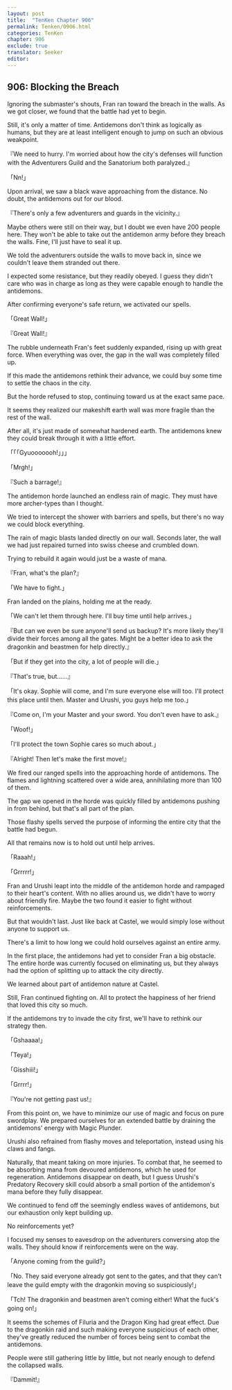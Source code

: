 ```yaml
---
layout: post
title:  "TenKen Chapter 906"
permalink: Tenken/0906.html
categories: TenKen
chapter: 906
exclude: true
translator: Seeker
editor: 
---
```

<h2>906: Blocking the Breach</h2>

Ignoring the submaster's shouts, Fran ran toward the breach in the walls. As we got closer, we found that the battle had yet to begin.

Still, it's only a matter of time. Antidemons don't think as logically as humans, but they are at least intelligent enough to jump on such an obvious weakpoint.

『We need to hurry. I'm worried about how the city's defenses will function with the Adventurers Guild and the Sanatorium both paralyzed.』

「Nn!」

Upon arrival, we saw a black wave approaching from the distance. No doubt, the antidemons out for our blood.

『There's only a few adventurers and guards in the vicinity.』

Maybe others were still on their way, but I doubt we even have 200 people here. They won't be able to take out the antidemon army before they breach the walls. Fine, I'll just have to seal it up.

We told the adventurers outside the walls to move back in, since we couldn't leave them stranded out there.

I expected some resistance, but they readily obeyed. I guess they didn't care who was in charge as long as they were capable enough to handle the antidemons.

After confirming everyone's safe return, we activated our spells.

「Great Wall!」

『Great Wall!』

The rubble underneath Fran's feet suddenly expanded, rising up with great force. When everything was over, the gap in the wall was completely filled up.

If this made the antidemons rethink their advance, we could buy some time to settle the chaos in the city.

But the horde refused to stop, continuing toward us at the exact same pace.

It seems they realized our makeshift earth wall was more fragile than the rest of the wall.

After all, it's just made of somewhat hardened earth. The antidemons knew they could break through it with a little effort.

「「「Gyuooooooh!」」」

「Mrgh!」

『Such a barrage!』

The antidemon horde launched an endless rain of magic. They must have more archer-types than I thought.

We tried to intercept the shower with barriers and spells, but there's no way we could block everything.

The rain of magic blasts landed directly on our wall. Seconds later, the wall we had just repaired turned into swiss cheese and crumbled down.

Trying to rebuild it again would just be a waste of mana.

『Fran, what's the plan?』

「We have to fight.」

Fran landed on the plains, holding me at the ready.

「We can't let them through here. I'll buy time until help arrives.」

『But can we even be sure anyone'll send us backup? It's more likely they'll divide their forces among all the gates. Might be a better idea to ask the dragonkin and beastmen for help directly.』

「But if they get into the city, a lot of people will die.」

『That's true, but……』

「It's okay. Sophie will come, and I'm sure everyone else will too. I'll protect this place until then. Master and Urushi, you guys help me too.」

『Come on, I'm your Master and your sword. You don't even have to ask.』

「Woof!」

「I'll protect the town Sophie cares so much about.」

『Alright! Then let's make the first move!』

We fired our ranged spells into the approaching horde of antidemons. The flames and lightning scattered over a wide area, annihilating more than 100 of them.

The gap we opened in the horde was quickly filled by antidemons pushing in from behind, but that's all part of the plan.

Those flashy spells served the purpose of informing the entire city that the battle had begun.

All that remains now is to hold out until help arrives.

「Raaah!」

「Grrrrr!」

Fran and Urushi leapt into the middle of the antidemon horde and rampaged to their heart's content. With no allies around us, we didn't have to worry about friendly fire. Maybe the two found it easier to fight without reinforcements.

But that wouldn't last. Just like back at Castel, we would simply lose without anyone to support us.

There's a limit to how long we could hold ourselves against an entire army.

In the first place, the antidemons had yet to consider Fran a big obstacle. The entire horde was currently focused on eliminating us, but they always had the option of splitting up to attack the city directly.

We learned about part of antidemon nature at Castel.

Still, Fran continued fighting on. All to protect the happiness of her friend that loved this city so much.

If the antidemons try to invade the city first, we'll have to rethink our strategy then.

「Gshaaaa!」

「Teya!」

「Gisshiii!」

「Grrrr!」

『You're not getting past us!』

From this point on, we have to minimize our use of magic and focus on pure swordplay. We prepared ourselves for an extended battle by draining the antidemons' energy with Magic Plunder.

Urushi also refrained from flashy moves and teleportation, instead using his claws and fangs.

Naturally, that meant taking on more injuries. To combat that, he seemed to be absorbing mana from devoured antidemons, which he used for regeneration. Antidemons disappear on death, but I guess Urushi's Predatory Recovery skill could absorb a small portion of the antidemon's mana before they fully disappear.

We continued to fend off the seemingly endless waves of antidemons, but our exhaustion only kept building up.

No reinforcements yet?

I focused my senses to eavesdrop on the adventurers conversing atop the walls. They should know if reinforcements were on the way.

「Anyone coming from the guild?」

「No. They said everyone already got sent to the gates, and that they can't leave the guild empty with the dragonkin moving so suspiciously!」

「Tch! The dragonkin and beastmen aren't coming either! What the fuck's going on!」

It seems the schemes of Filuria and the Dragon King had great effect. Due to the dragonkin raid and such making everyone suspicious of each other, they've greatly reduced the number of forces being sent to combat the antidemons.

People were still gathering little by little, but not nearly enough to defend the collapsed walls.

『Dammit!』



